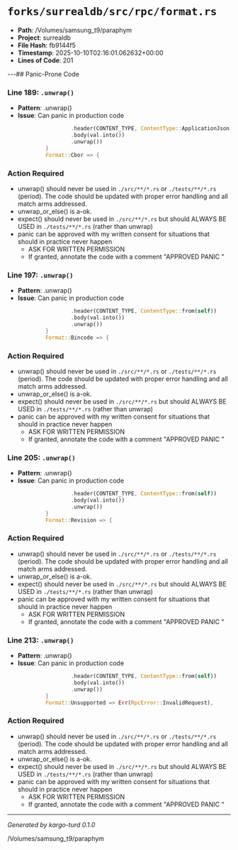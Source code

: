 # `forks/surrealdb/src/rpc/format.rs`

- **Path**: /Volumes/samsung_t9/paraphym
- **Project**: surrealdb
- **File Hash**: fb9144f5  
- **Timestamp**: 2025-10-10T02:16:01.062632+00:00  
- **Lines of Code**: 201

---## Panic-Prone Code


### Line 189: `.unwrap()`

- **Pattern**: .unwrap()
- **Issue**: Can panic in production code

```rust
					.header(CONTENT_TYPE, ContentType::ApplicationJson)
					.body(val.into())
					.unwrap())
			}
			Format::Cbor => {
```

### Action Required

- unwrap() should never be used in `./src/**/*.rs` or `./tests/**/*.rs` (period). The code should be updated with proper error handling and all match arms addressed.
- unwrap_or_else() is a-ok. 
- expect() should never be used in `./src/**/*.rs` but should ALWAYS BE USED in `./tests/**/*.rs` (rather than unwrap)
- panic can be approved with my written consent for situations that should in practice never happen  
  - ASK FOR WRITTEN PERMISSION
  - If granted, annotate the code with a comment "APPROVED PANIC "


### Line 197: `.unwrap()`

- **Pattern**: .unwrap()
- **Issue**: Can panic in production code

```rust
					.header(CONTENT_TYPE, ContentType::from(self))
					.body(val.into())
					.unwrap())
			}
			Format::Bincode => {
```

### Action Required

- unwrap() should never be used in `./src/**/*.rs` or `./tests/**/*.rs` (period). The code should be updated with proper error handling and all match arms addressed.
- unwrap_or_else() is a-ok. 
- expect() should never be used in `./src/**/*.rs` but should ALWAYS BE USED in `./tests/**/*.rs` (rather than unwrap)
- panic can be approved with my written consent for situations that should in practice never happen  
  - ASK FOR WRITTEN PERMISSION
  - If granted, annotate the code with a comment "APPROVED PANIC "


### Line 205: `.unwrap()`

- **Pattern**: .unwrap()
- **Issue**: Can panic in production code

```rust
					.header(CONTENT_TYPE, ContentType::from(self))
					.body(val.into())
					.unwrap())
			}
			Format::Revision => {
```

### Action Required

- unwrap() should never be used in `./src/**/*.rs` or `./tests/**/*.rs` (period). The code should be updated with proper error handling and all match arms addressed.
- unwrap_or_else() is a-ok. 
- expect() should never be used in `./src/**/*.rs` but should ALWAYS BE USED in `./tests/**/*.rs` (rather than unwrap)
- panic can be approved with my written consent for situations that should in practice never happen  
  - ASK FOR WRITTEN PERMISSION
  - If granted, annotate the code with a comment "APPROVED PANIC "


### Line 213: `.unwrap()`

- **Pattern**: .unwrap()
- **Issue**: Can panic in production code

```rust
					.header(CONTENT_TYPE, ContentType::from(self))
					.body(val.into())
					.unwrap())
			}
			Format::Unsupported => Err(RpcError::InvalidRequest),
```

### Action Required

- unwrap() should never be used in `./src/**/*.rs` or `./tests/**/*.rs` (period). The code should be updated with proper error handling and all match arms addressed.
- unwrap_or_else() is a-ok. 
- expect() should never be used in `./src/**/*.rs` but should ALWAYS BE USED in `./tests/**/*.rs` (rather than unwrap)
- panic can be approved with my written consent for situations that should in practice never happen  
  - ASK FOR WRITTEN PERMISSION
  - If granted, annotate the code with a comment "APPROVED PANIC "

---

*Generated by kargo-turd 0.1.0*

/Volumes/samsung_t9/paraphym
